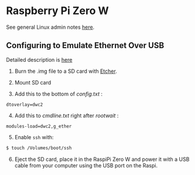 # Raspberry Pi Zero W 

See general Linux admin notes [here](./linux.md).

## Configuring to Emulate Ethernet Over USB

Detailed description is [here](https://www.thepolyglotdeveloper.com/2016/06/connect-raspberry-pi-zero-usb-cable-ssh/)

1) Burn the .img file to a SD card with [Etcher](https://etcher.io).

2) Mount SD card 

3) Add this to the bottom of  *config.txt* :
```
dtoverlay=dwc2
```

4) Add this to *cmdline.txt* right after *rootwait* :
```
modules-load=dwc2,g_ether
```

5) Enable `ssh` with:
```bash
$ touch /Volumes/boot/ssh
```

6) Eject the SD card, place it in the RaspiPi Zero W and power it with a USB cable from your
computer using the USB port on the Raspi.